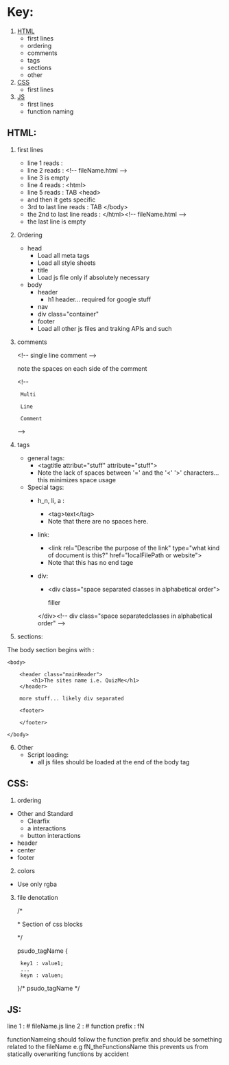 # Key:
1. [HTML](#html)
	* first lines
	* ordering
	* comments
  	* tags
  	* sections
  	* other
2. [CSS](#css)
  	* first lines
3. [JS](#js)
	* first lines
	* function naming

## HTML:
1. first lines
	* line 1 reads : <!DOCTYPE html>
	* line 2 reads : \<!-- fileName.html --\>
	* line 3 is empty
	* line 4 reads : \<html\>
	* line 5 reads : TAB \<head\>
	* and then it gets specific
	* 3rd to last line reads : TAB \</body\>
	* the 2nd to last line reads : \</html\>\<!-- fileName.html --\>
	* the last line is empty

2. Ordering
	* head
		* Load all meta tags
		* Load all style sheets
		* title
		* Load js file only if absolutely necessary
	* body
		* header
			- h1 header... required for google stuff
		* nav
		* div class="container"
		* footer
		* Load all other js files and traking APIs and such

3. comments

	\<!-- single line comment --\>

	note the spaces on each side of the comment

	\<!--

		Multi

		Line

		Comment

	--\>

4. tags
	* general tags:
		- \<tagtitle attribut="stuff" attribute="stuff"\>
		- Note the lack of spaces between '=' and the '<' '>' characters... this minimizes space usage
	* Special tags:
		- h_n, li, a :
			+ \<tag\>text\</tag\>
			+ Note that there are no spaces here.
		- link:
			+ \<link rel="Describe the purpose of the link" type="what kind of document is this?" href="localFilePath or website"\>
			+ Note that this has no end tage
		- div:
			+ \<div class="space separated classes in alphabetical order"\>

				filler

			\</div\>\<!-- div class="space separatedclasses in alphabetical order" --\>

5. sections:

The body section begins with :

	<body>

		<header class="mainHeader">
			<h1>The sites name i.e. QuizMe</h1>
		</header>

		more stuff... likely div separated

		<footer>

		</footer>

	</body>


6. Other
	* Script loading:
		- all js files should be loaded at the end of the body tag

## CSS:
1. ordering
  * Other and Standard
    - Clearfix
    - a interactions
    - button interactions
  * header
  * center
  * footer
2. colors
  * Use only rgba
3. file denotation

	/*

	\*	Section of css blocks

	*/

	psudo_tagName {

		key1 : value1;
		...
		keyn : valuen;

	}/* psudo_tagName */

## JS:
line 1 : # fileName.js
line 2 : # function prefix : fN

functionNameing
	should follow the function prefix and should be something related to the fileName
	e.g	
		fN_theFunctionsName
	this prevents us from statically overwriting functions by accident

